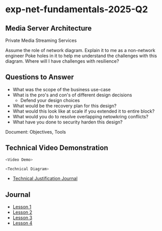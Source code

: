 # exp-net-fundamentals-2025-Q2
## Media Server Architecture

Private Media Streaming Services

Assume the role of network diagram.
Explain it to me as a non-network engineer
Poke holes in it to help me understand the challenges with this diagram.
Where will I have challenges with resilience?

## Questions to Answer

- What was the scope of the business use-case
- What is the pro's and con's of different design decisions
    - Defend your design choices
- What would be the recovery plan for this design?
- What would this look like at scale if you extended it to entire block?
- What would you do to resolve overlapping netowkring conflicts?
- What have you done to security harden this design?

Document:
Objectives, Tools

## Technical Video Demonstration
```sh
<Video Demo>
```
```sh
<Technical Diagram>
```

- [Technical Justification Journal]()

## Journal

- [Lesson 1]()
- [Lesson 2]()
- [Lesson 3]()
- [Lesson 4]()
